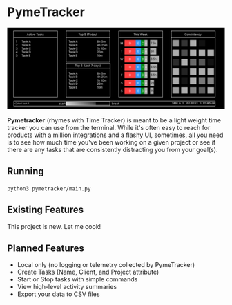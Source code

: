 # PymeTracker

![planned home screen](./imgs/PymeTracker%20-%20Main.png)

**Pymetracker** (rhymes with Time Tracker) is meant to be a light weight time tracker you can use from the terminal. While it's often easy to reach for products with a million integrations and a flashy UI, sometimes, all you need is to see how much time you've been working on a given project or see if there are any tasks that are consistently distracting you from your goal(s). 

## Running

`python3 pymetracker/main.py`

## Existing Features

This project is new. Let me cook! 

## Planned Features

* Local only (no logging or telemetry collected by PymeTracker)
* Create Tasks (Name, Client, and Project attribute)
* Start or Stop tasks with simple commands
* View high-level activity summaries
* Export your data to CSV files
